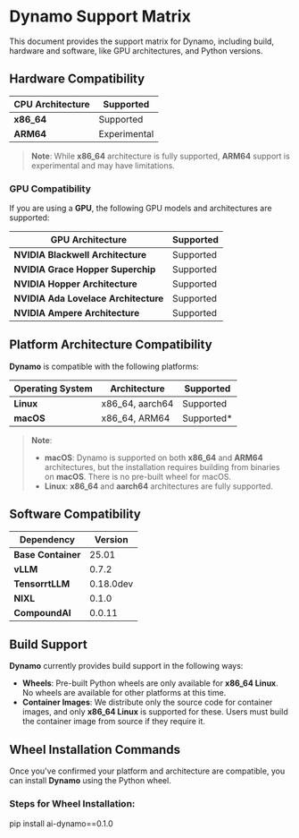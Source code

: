 # Dynamo Support Matrix

This document provides the support matrix for Dynamo, including build,  hardware and software, like GPU architectures, and Python versions.

## Hardware Compatibility


| **CPU Architecture**  | **Supported** |
|-----------------------|---------------|
| **x86_64**            | Supported     |
| **ARM64**             | Experimental  |

> **Note**: While **x86_64** architecture is fully supported, **ARM64** support is experimental and may have limitations.

### GPU Compatibility

If you are using a **GPU**, the following GPU models and architectures are supported:

| **GPU Architecture**                | **Supported** |
|-------------------------------------|---------------|
| **NVIDIA Blackwell Architecture**   | Supported     |
| **NVIDIA Grace Hopper Superchip**   | Supported     |
| **NVIDIA Hopper Architecture**      | Supported     |
| **NVIDIA Ada Lovelace Architecture**| Supported     |
| **NVIDIA Ampere Architecture**      | Supported     |

## Platform Architecture Compatibility

**Dynamo** is compatible with the following platforms:

| **Operating System**   | **Architecture**   | **Supported** |
|------------------------|--------------------|---------------|
| **Linux**              | x86_64, aarch64    | Supported     |
| **macOS**              | x86_64, ARM64      | Supported*  |

> **Note**: 
> - **macOS**: Dynamo is supported on both **x86_64** and **ARM64** architectures, but the installation requires building from binaries on **macOS**. There is no pre-built wheel for macOS.
> - **Linux**: **x86_64** and **aarch64** architectures are fully supported.


## Software Compatibility

| **Dependency**   | **Version** |
|------------------|-------------|
|**Base Container**|    25.01    |
| **vLLM**         |    0.7.2    |
|**TensorrtLLM**   |    0.18.0dev|
|**NIXL**          |    0.1.0    |
|**CompoundAI**    |    0.0.11   |


## Build Support
**Dynamo** currently provides build support in the following ways:

- **Wheels**: Pre-built Python wheels are only available for **x86_64 Linux**. No wheels are available for other platforms at this time.
- **Container Images**: We distribute only the source code for container images, and only **x86_64 Linux** is supported for these. Users must build the container image from source if they require it.

## Wheel Installation Commands

Once you've confirmed your platform and architecture are compatible, you can install **Dynamo** using the Python wheel.

### Steps for Wheel Installation:

pip install ai-dynamo==0.1.0
